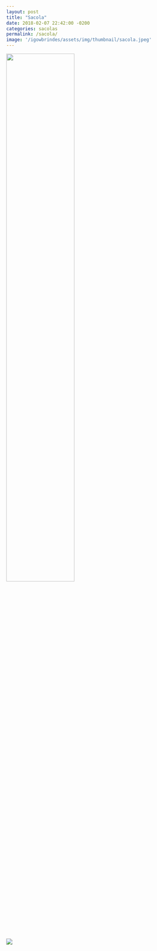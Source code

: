 ```yaml
---
layout: post
title: "Sacola"
date: 2018-02-07 22:42:00 -0200
categories: sacolas
permalink: /sacola/
image: '/igowbrindes/assets/img/thumbnail/sacola.jpeg'
---
```

<div style="max-width:100%">
  <img class="mySlides" src="{{ '/assets/img/produtos/sacola/sacola.jpeg'
  | prepend: site.baseurl }}" style="width:60%">

  <img class="demo opacity hover-opacity-off img-galeria"
  src="{{ '/assets/img/produtos/sacola/sacola.jpeg'
  | prepend: site.baseurl }}" onclick="currentDiv(1)">

<script>
var slideIndex = 1;
showDivs(slideIndex);

function plusDivs(n) {
  showDivs(slideIndex += n);
}

function currentDiv(n) {
  showDivs(slideIndex = n);
}

function showDivs(n) {
  var i;
  var x = document.getElementsByClassName("mySlides");
  var dots = document.getElementsByClassName("demo");
  if (n > x.length) {slideIndex = 1}
  if (n < 1) {slideIndex = x.length}
  for (i = 0; i < x.length; i++) {
     x[i].style.display = "none";
  }
  for (i = 0; i < dots.length; i++) {
     dots[i].className = dots[i].className.replace(" opacity-off", "");
  }
  x[slideIndex-1].style.display = "block";
  dots[slideIndex-1].className += " opacity-off";
}
</script>
